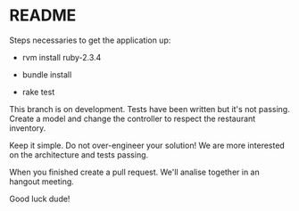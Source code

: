# README

Steps necessaries to get the application up:

* rvm install ruby-2.3.4

* bundle install

* rake test

This branch is on development. Tests have been written but it's not passing.
Create a model and change the controller to respect the restaurant inventory.

Keep it simple. Do not over-engineer your solution!
We are more interested on the architecture and tests passing.

When you finished create a pull request.
We'll analise together in an hangout meeting.

Good luck dude!